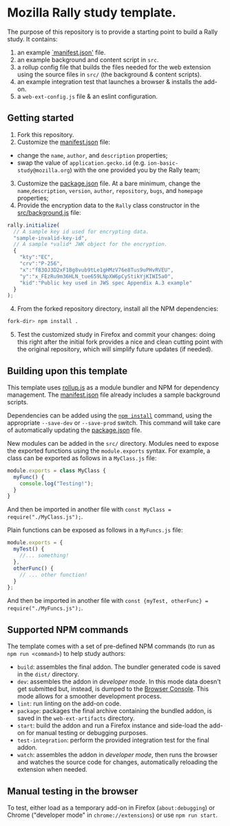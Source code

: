 # Mozilla Rally study template.
The purpose of this repository is to provide a starting point to build a Rally study. It contains:

1. an example [`manifest.json'](https://developer.mozilla.org/en-US/docs/Mozilla/Add-ons/WebExtensions/manifest.json) file.
2. an example background and content script in `src`.
3. a rollup config file that builds the files needed for the web extension using the source files in `src/` (the background & content scripts).
4. an example integration test that launches a browser & installs the add-on.
5. a `web-ext-config.js` file & an eslint configuration.
## Getting started

1. Fork this repository.
2. Customize the [manifest.json](./manifest.json) file:
  * change the `name`, `author`, and `description` properties;
  * swap the value of `application.gecko.id` (e.g. `ion-basic-study@mozilla.org`) with the one provided you by the Rally team;
3. Customize the [package.json](./package.json) file. At a bare minimum, change the `name`,`description`, `version`, `author`, `repository`, `bugs`, and `homepage` properties;
4. Provide the encryption data to the `Rally` class constructor in the [src/background.js](./src/background.js) file:

```js
rally.initialize(
  // A sample key id used for encrypting data.
  "sample-invalid-key-id",
  // A sample *valid* JWK object for the encryption.
  {
    "kty":"EC",
    "crv":"P-256",
    "x":"f83OJ3D2xF1Bg8vub9tLe1gHMzV76e8Tus9uPHvRVEU",
    "y":"x_FEzRu9m36HLN_tue659LNpXW6pCyStikYjKIWI5a0",
    "kid":"Public key used in JWS spec Appendix A.3 example"
  }
);
```

4. From the forked repository directory, install all the NPM dependencies:

```bash
fork-dir> npm install .
```

5. Test the customized study in Firefox and commit your changes: doing this right after the initial fork provides a nice and clean cutting point with the original repository, which will simplify future updates (if needed).

## Building upon this template
This template uses [rollup.js](https://rollupjs.org/) as a module bundler and NPM for dependency management. The [manifest.json](./manifest.json) file already includes a sample background scripts.

Dependencies can be added using the [`npm install`](https://docs.npmjs.com/cli/v6/commands/npm-install) command, using the appropriate `--save-dev` or `--save-prod` switch. This command will take care of automatically updating the [package.json](./package.json) file.

New modules can be added in the `src/` directory. Modules need to expose the exported functions using the `module.exports` syntax. For example, a class can be exported as follows in a `MyClass.js` file:

```js
module.exports = class MyClass {
  myFunc() {
    console.log("Testing!");
  }
}
```

And then be imported in another file with `const MyClass = require("./MyClass.js");`.

Plain functions can be exposed as follows in a `MyFuncs.js` file:

```js
module.exports = {
  myTest() {
    //... something!
  },
  otherFunc() {
    // ... other function!
  }
};
```

And then be imported in another file with `const {myTest, otherFunc} = require("./MyFuncs.js");`.

## Supported NPM commands
The template comes with a set of pre-defined NPM commands (to run as `npm run <command>`) to help study authors:

* `build`: assembles the final addon. The bundler generated code is saved in the `dist/` directory.
* `dev`: assembles the addon in _developer mode_. In this mode data doesn't get submitted but, instead, is dumped to the [Browser Console](https://developer.mozilla.org/en-US/docs/Tools/Browser_Console). This mode allows for a smoother development process.
* `lint`: run linting on the add-on code.
* `package`: packages the final archive containing the bundled addon, is saved in the `web-ext-artifacts` directory.
* `start`: build the addon and run a Firefox instance and side-load the add-on for manual testing or debugging purposes.
* `test-integration`: perform the provided integration test for the final addon.
* `watch`: assembles the addon in _developer mode_, then runs the browser and watches the source code for changes, automatically reloading the extension when needed.

## Manual testing in the browser
To test, either load as a temporary add-on in Firefox (`about:debugging`) or Chrome ("developer mode" in `chrome://extensions`) or use `npm run start`.
